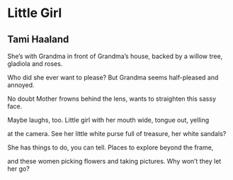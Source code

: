 # Little Girl
## Tami Haaland
She’s with Grandma in front
of Grandma’s house, backed
by a willow tree, gladiola and roses.

Who did she ever want
to please? But Grandma
seems half-pleased and annoyed.

No doubt Mother frowns
behind the lens, wants
to straighten this sassy face.

Maybe laughs, too.
Little girl with her mouth wide,
tongue out, yelling

at the camera. See her little
white purse full of treasure,
her white sandals?

She has things to do,
you can tell. Places to explore
beyond the frame,

and these women picking flowers
and taking pictures.
Why won’t they let her go?